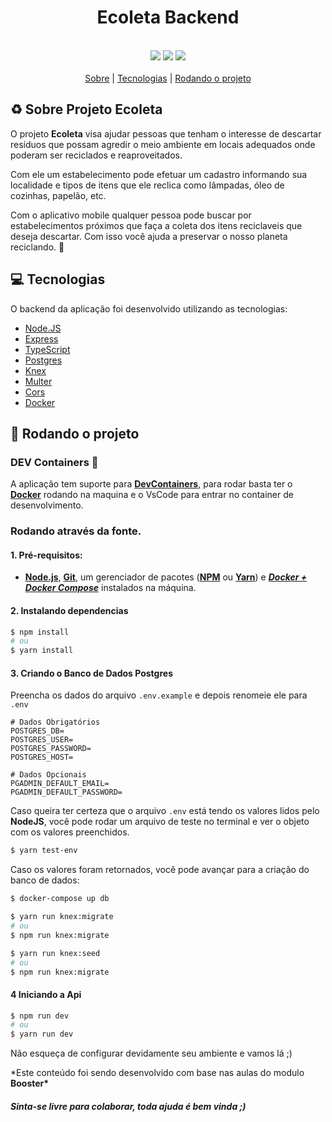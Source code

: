 <h1 style="text-align:center">Ecoleta Backend</h1>
<br>
<div align="center">
    <img src="https://img.shields.io/badge/Server-nodejs-success">
    <img src="https://img.shields.io/badge/%3C%3E-typescript-blueviolet">
    <img src="https://img.shields.io/badge/Database-Postgres-blue">
</div>
<br>

<div align="center">
    <a href="#sobre">Sobre</a> | <a href="#tecnologias">Tecnologias</a> | <a href="#run">Rodando o projeto</a>
</div>

<a id="sobre"></a>

## :recycle: Sobre Projeto Ecoleta

O projeto **Ecoleta** visa ajudar pessoas que tenham o interesse de descartar resíduos que possam agredir o meio ambiente em locais adequados onde poderam ser reciclados e reaproveitados.

Com ele um estabelecimento pode efetuar um cadastro informando sua localidade e tipos de itens que ele reclica como lâmpadas, óleo de cozinhas, papelão, etc.

Com o aplicativo mobile qualquer pessoa pode buscar por estabelecimentos próximos que faça a coleta dos itens reciclaveis que deseja descartar.
Com isso você ajuda a preservar o nosso planeta reciclando. 🥰

<a id="tecnologias"></a>

## :computer: Tecnologias

O backend da aplicação foi desenvolvido utilizando as tecnologias:

- [Node.JS](https://nodejs.org/en/docs/)
- [Express](https://expressjs.com/)
- [TypeScript](https://www.typescriptlang.org/)
- [Postgres](https://www.postgresql.org)
- [Knex](http://knexjs.org/)
- [Multer](https://www.npmjs.com/package/multer)
- [Cors](https://github.com/expressjs/cors)
- [Docker](https://www.docker.com)

<a id="run"></a>

## :running: Rodando o projeto

### DEV Containers 🤯

A aplicação tem suporte para **[DevContainers](https://code.visualstudio.com/docs/remote/containers)**, para rodar basta ter o **[Docker](https://www.docker.com)** rodando na maquina e o VsCode para entrar no container de desenvolvimento.

### Rodando através da fonte.

#### 1. Pré-requisitos:

- **[Node.js](https://nodejs.org/en/)**, **[Git](https://git-scm.com/)**, um gerenciador de pacotes (**[NPM](https://www.npmjs.com/)** ou **[Yarn](https://yarnpkg.com/)**) e **_[Docker + Docker Compose](https://www.docker.com)_** instalados na máquina.

#### 2. Instalando dependencias

```bash
$ npm install
# ou
$ yarn install
```

#### 3. Criando o Banco de Dados Postgres

Preencha os dados do arquivo `.env.example` e depois renomeie ele para `.env`

```.env
# Dados Obrigatórios
POSTGRES_DB=
POSTGRES_USER=
POSTGRES_PASSWORD=
POSTGRES_HOST=

# Dados Opcionais
PGADMIN_DEFAULT_EMAIL=
PGADMIN_DEFAULT_PASSWORD=

```

Caso queira ter certeza que o arquivo `.env` está tendo os valores lidos pelo **NodeJS**, você pode rodar um arquivo de teste no terminal e ver o objeto com os valores preenchidos.

```bash
$ yarn test-env
```

Caso os valores foram retornados, você pode avançar para a criação do banco de dados:

```bash
$ docker-compose up db
```

```bash
$ yarn run knex:migrate
# ou
$ npm run knex:migrate

$ yarn run knex:seed
# ou
$ npm run knex:migrate
```

#### 4 Iniciando a Api

```bash
$ npm run dev
# ou
$ yarn run dev
```

Não esqueça de configurar devidamente seu ambiente e vamos lá ;)

\*Este conteúdo foi sendo desenvolvido com base nas aulas do modulo **Booster\***

#### _Sinta-se livre para colaborar, toda ajuda é bem vinda ;)_

<br/>
